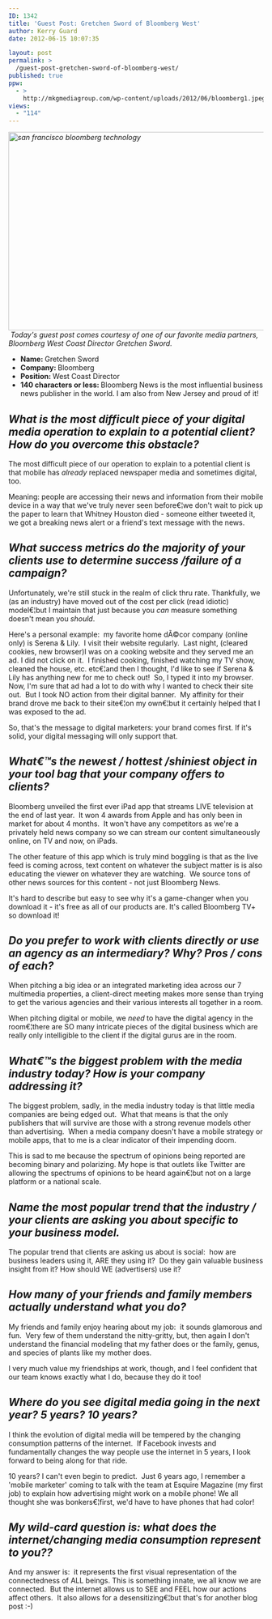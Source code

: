 ```yaml
---
ID: 1342
title: 'Guest Post: Gretchen Sword of Bloomberg West'
author: Kerry Guard
date: 2012-06-15 10:07:35

layout: post
permalink: >
  /guest-post-gretchen-sword-of-bloomberg-west/
published: true
ppw:
  - >
    http://mkgmediagroup.com/wp-content/uploads/2012/06/bloomberg1.jpeg
views:
  - "114"
---
```

<em><img class="aligncenter size-full wp-image-1345" title="bloomberg west" src="http://mkgmediagroup.com/wp-content/uploads/2012/06/bloomberg1.jpeg" alt="san francisco bloomberg technology" width="549" height="392" /> </em><em>Today's guest post comes courtesy of one of our favorite media partners, Bloomberg West Coast Director Gretchen Sword.</em>
<ul>
	<li><strong>Name: </strong>Gretchen Sword</li>
	<li><strong>Company: </strong>Bloomberg</li>
	<li><strong>Position: </strong>West Coast Director</li>
	<li><strong>140 characters or less: </strong>Bloomberg News is the most influential business news publisher in the world. I am also from New Jersey and proud of it!</li>
</ul>
<h2><em>What is the most difficult piece of your digital media operation to explain to a potential client? How do you overcome this obstacle?</em></h2>
The most difficult piece of our operation to explain to a potential client is that mobile has <em>already</em> replaced newspaper media and sometimes digital, too.

Meaning: people are accessing their news and information from their mobile device in a way that we've truly never seen before€¦we don't wait to pick up the paper to learn that Whitney Houston died - someone either tweeted it, we got a breaking news alert or a friend's text message with the news.
<h2><em>What success metrics do the majority of your clients use to determine success /failure of a campaign?</em></h2>
Unfortunately, we're still stuck in the realm of click thru rate. Thankfully, we (as an industry) have moved out of the cost per click (read idiotic) model€¦but I maintain that just because you <em>can</em> measure something doesn't mean you <em>should</em>.

Here's a personal example:  my favorite home dÃ©cor company (online only) is Serena &amp; Lily.  I visit their website regularly.  Last night, (cleared cookies, new browser)I was on a cooking website and they served me an ad. I did not click on it.  I finished cooking, finished watching my TV show, cleaned the house, etc. etc€¦and then I thought, I'd like to see if Serena &amp; Lily has anything new for me to check out!  So, I typed it into my browser.  Now, I'm sure that ad had a lot to do with why I wanted to check their site out.  But I took NO action from their digital banner.  My affinity for their brand drove me back to their site€¦on my own€¦but it certainly helped that I was exposed to the ad.

So, that's the message to digital marketers: your brand comes first. If it's solid, your digital messaging will only support that.
<h2><em>What€™s the newest / hottest /shiniest object in your tool bag that your company offers to clients?</em></h2>
Bloomberg unveiled the first ever iPad app that streams LIVE television at the end of last year.  It won 4 awards from Apple and has only been in market for about 4 months.  It won't have any competitors as we're a privately held news company so we can stream our content simultaneously online, on TV and now, on iPads.

The other feature of this app which is truly mind boggling is that as the live feed is coming across, text content on whatever the subject matter is is also educating the viewer on whatever they are watching.  We source tons of other news sources for this content - not just Bloomberg News.

It's hard to describe but easy to see why it's a game-changer when you download it - it's free as all of our products are. It's called Bloomberg TV+ so download it!
<h2><em>Do you prefer to work with clients directly or use an agency as an intermediary? Why? Pros / cons of each?</em></h2>
When pitching a big idea or an integrated marketing idea across our 7 multimedia properties, a client-direct meeting makes more sense than trying to get the various agencies and their various interests all together in a room.

When pitching digital or mobile, we <em>need</em> to have the digital agency in the room€¦there are SO many intricate pieces of the digital business which are really only intelligible to the client if the digital gurus are in the room.
<h2><em>What€™s the biggest problem with the media industry today? How is your company addressing it?</em></h2>
The biggest problem, sadly, in the media industry today is that little media companies are being edged out.  What that means is that the only publishers that will survive are those with a strong revenue models other than advertising.  When a media company doesn't have a mobile strategy or mobile apps, that to me is a clear indicator of their impending doom.

This is sad to me because the spectrum of opinions being reported are becoming binary and polarizing. My hope is that outlets like Twitter are allowing the spectrums of opinions to be heard again€¦but not on a large platform or a national scale.
<h2><em>Name the most popular trend that the industry / your clients are asking you about specific to your business model.</em></h2>
The popular trend that clients are asking us about is social:  how are business leaders using it, ARE they using it?  Do they gain valuable business insight from it? How should WE (advertisers) use it?
<h2><em>How many of your friends and family members actually understand what you do?</em></h2>
My friends and family enjoy hearing about my job:  it sounds glamorous and fun.  Very few of them understand the nitty-gritty, but, then again I don't understand the financial modeling that my father does or the family, genus, and species of plants like my mother does.

I very much value my friendships at work, though, and I feel confident that our team knows exactly what I do, because they do it too!
<h2><em>Where do you see digital media going in the next year? 5 years? 10 years?</em></h2>
I think the evolution of digital media will be tempered by the changing consumption patterns of the internet.  If Facebook invests and fundamentally changes the way people use the internet in 5 years, I look forward to being along for that ride.

10 years? I can't even begin to predict.  Just 6 years ago, I remember a 'mobile marketer' coming to talk with the team at Esquire Magazine (my first job) to explain how advertising might work on a mobile phone! We all thought she was bonkers€¦first, we'd have to have phones that had color!
<h2><em>My wild-card question is: what does the internet/changing media consumption represent to you??</em></h2>
And my answer is:  it represents the first visual representation of the connectedness of ALL beings. This is something innate, we all know we are connected.  But the internet allows us to SEE and FEEL how our actions affect others.  It also allows for a desensitizing€¦but that's for another blog post :-)

&nbsp;